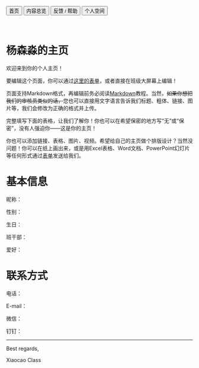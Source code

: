 <link rel="stylesheet" type="text/css" href="../style.css">

<div class="btn-group">
<a href="https://zz19z-2021-2.github.io/"><button class="button">首页</button></a>
<a href="https://zz19z-2021-2.github.io/overview.html"><button class="button">内容总览</button></a>
<a href="https://zz19z-2021-2.github.io/feedback.html"><button class="button">反馈 / 帮助</button></a>
<a href="https://zz19z-2021-2.github.io/Spaces/spaces.html"><button class="button">个人空间</button></a>
</div>

<br />
<br />

# 杨森淼的主页

欢迎来到你的个人主页！

要编辑这个页面，你可以通过[这里的表单](/feedback.md)，或者直接在班级大屏幕上编辑！

页面支持Markdown格式，再编辑前务必阅读[Markdown](http://www.markdown.cn/#block-elements)教程。当然，<del>如果你想把我们的审核员类似的话，</del>您也可以直接用文字语言告诉我们标题、粗体、链接、图片等，我们会修改为正确的格式并上传。

完整填写下面的表格，让我们了解你！你也可以在希望保密的地方写“无”或“保密”，没有人强迫你——这是你的主页！

你也可以添加链接、表格、图片、视频。希望给自己的主页做个排版设计？当然没问题！你可以在纸上画出来，或是用Excel表格、Word文档、PowerPoint幻灯片等任何形式通过[表单](../feedback.md)发送给我们。

# 基本信息

昵称：

性别：

生日：

班干部：

爱好：

# 联系方式

电话：

E-mail：

微信：

钉钉：

---

Best regards,

Xiaocao Class
